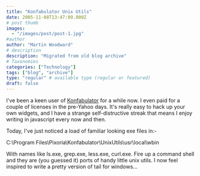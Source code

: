 ```yaml
---
title: "Konfabulator Unix Utils"
date: 2005-11-08T13:47:09.000Z
# post thumb
images:
  - "/images/post/post-1.jpg"
#author
author: "Martin Woodward"
# description
description: "Migrated from old blog archive"
# Taxonomies
categories: ["Technology"]
tags: ["blog", "archive"]
type: "regular" # available type (regular or featured)
draft: false
---
```


I've been a keen user of [Konfabulator](http://www.konfabulator.com) for a while now.  I even paid for a couple of licenses in the pre-Yahoo days.  It's really easy to hack up your own widgets, and I have a strange self-distructive streak that means I enjoy writing in javascript every now and then.

Today, I've just noticed a load of familiar looking exe files in:-

C:\Program Files\Pixoria\Konfabulator\UnixUtils\usr\local\wbin

With names like ls.exe, grep.exe, less.exe, curl.exe.  Fire up a command shell and they are (you guessed it) ports of handy little unix utils.  I now feel inspired to write a pretty version of tail for windows...